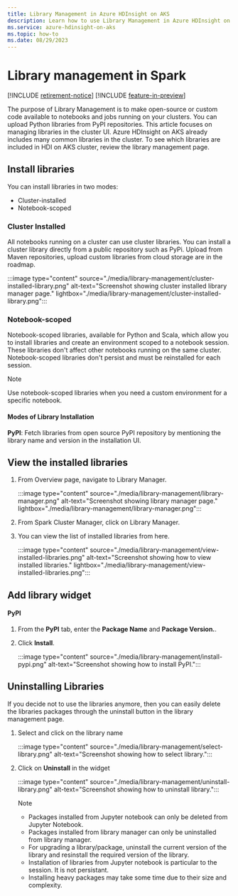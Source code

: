 ```yaml
---
title: Library Management in Azure HDInsight on AKS
description: Learn how to use Library Management in Azure HDInsight on AKS with Spark 
ms.service: azure-hdinsight-on-aks
ms.topic: how-to
ms.date: 08/29/2023
---
```


# Library management in Spark

[!INCLUDE [retirement-notice](../includes/retirement-notice.md)]
[!INCLUDE [feature-in-preview](../includes/feature-in-preview.md)]


The purpose of Library Management is to make open-source or custom code available to notebooks and jobs running on your clusters. You can upload Python libraries from PyPI repositories.
This article focuses on managing libraries  in the cluster UI. 
Azure HDInsight on AKS already includes many common libraries in the cluster. To see which libraries are included in HDI on AKS cluster, review the library management page.

## Install libraries

You can install libraries in two modes:

* Cluster-installed
* Notebook-scoped

### Cluster Installed 
All notebooks running on a cluster can use cluster libraries. You can install a cluster library directly from a public repository such as PyPi. Upload from Maven repositories, upload custom libraries from cloud storage are in the roadmap.

:::image type="content" source="./media/library-management/cluster-installed-library.png" alt-text="Screenshot showing cluster installed library manager page." lightbox="./media/library-management/cluster-installed-library.png":::

### Notebook-scoped

Notebook-scoped libraries, available for Python and Scala, which allow you to install libraries and create an environment scoped to a notebook session. These libraries don't affect other notebooks running on the same cluster. Notebook-scoped libraries don't persist and must be reinstalled for each session.  

> [!NOTE]
> Use notebook-scoped libraries when you need a custom environment for a specific notebook.

#### Modes of Library Installation

**PyPI**: Fetch libraries from open source PyPI repository by mentioning the library name and version in the installation UI.

## View the installed libraries

1. From Overview page, navigate to Library Manager.

   :::image type="content" source="./media/library-management/library-manager.png" alt-text="Screenshot showing library manager page." lightbox="./media/library-management/library-manager.png":::

1. From Spark Cluster Manager, click on Library Manager.
1. You can view the list of installed libraries from here.

   :::image type="content" source="./media/library-management/view-installed-libraries.png" alt-text="Screenshot showing how to view installed libraries." lightbox="./media/library-management/view-installed-libraries.png":::

## Add library widget

#### PyPI

1. From the **PyPI** tab, enter the **Package Name** and **Package Version.**.
1. Click **Install**.
   
   :::image type="content" source="./media/library-management/install-pypi.png" alt-text="Screenshot showing how to install PyPI.":::

## Uninstalling Libraries

If you decide not to use the libraries anymore, then you can easily delete the libraries packages through the uninstall button in the library management page.

1. Select and click on the library name

   :::image type="content" source="./media/library-management/select-library.png" alt-text="Screenshot showing how to select library.":::

1. Click on **Uninstall** in the widget

   :::image type="content" source="./media/library-management/uninstall-library.png" alt-text="Screenshot showing how to uninstall library.":::

   > [!NOTE]
   > * Packages installed from Jupyter notebook can only be deleted from Jupyter Notebook.
   > * Packages installed from library manager can only be uninstalled from library manager.
   > * For upgrading a library/package, uninstall the current version of the library and resinstall the required version of the library.
   > * Installation of libraries from Jupyter notebook is particular to the session. It is not persistant.
   > * Installing heavy packages may take some time due to their size and complexity.
